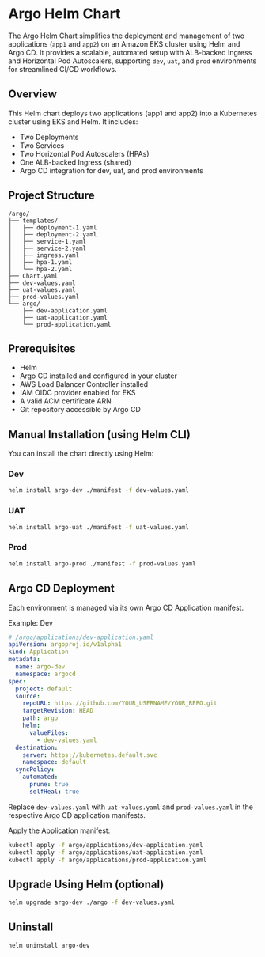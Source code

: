 # Argo Helm Chart

The Argo Helm Chart simplifies the deployment and management of two applications (`app1` and `app2`) on an Amazon EKS cluster using Helm and Argo CD. It provides a scalable, automated setup with ALB-backed Ingress and Horizontal Pod Autoscalers, supporting `dev`, `uat`, and `prod` environments for streamlined CI/CD workflows.

## Overview

This Helm chart deploys two applications (app1 and app2) into a Kubernetes cluster using EKS and Helm. It includes:

- Two Deployments
- Two Services
- Two Horizontal Pod Autoscalers (HPAs)
- One ALB-backed Ingress (shared)
- Argo CD integration for dev, uat, and prod environments

## Project Structure

```
/argo/
├── templates/
│   ├── deployment-1.yaml
│   ├── deployment-2.yaml
│   ├── service-1.yaml
│   ├── service-2.yaml
│   ├── ingress.yaml
│   ├── hpa-1.yaml
│   └── hpa-2.yaml
├── Chart.yaml
├── dev-values.yaml
├── uat-values.yaml
├── prod-values.yaml
└── argo/
    ├── dev-application.yaml
    ├── uat-application.yaml
    └── prod-application.yaml
```

## Prerequisites

- Helm
- Argo CD installed and configured in your cluster
- AWS Load Balancer Controller installed
- IAM OIDC provider enabled for EKS
- A valid ACM certificate ARN
- Git repository accessible by Argo CD

## Manual Installation (using Helm CLI)

You can install the chart directly using Helm:

### Dev
```bash
helm install argo-dev ./manifest -f dev-values.yaml
```

### UAT
```bash
helm install argo-uat ./manifest -f uat-values.yaml
```

### Prod
```bash
helm install argo-prod ./manifest -f prod-values.yaml
```

## Argo CD Deployment

Each environment is managed via its own Argo CD Application manifest.

Example: Dev

```yaml
# /argo/applications/dev-application.yaml
apiVersion: argoproj.io/v1alpha1
kind: Application
metadata:
  name: argo-dev
  namespace: argocd
spec:
  project: default
  source:
    repoURL: https://github.com/YOUR_USERNAME/YOUR_REPO.git
    targetRevision: HEAD
    path: argo
    helm:
      valueFiles:
        - dev-values.yaml
  destination:
    server: https://kubernetes.default.svc
    namespace: default
  syncPolicy:
    automated:
      prune: true
      selfHeal: true
```

Replace `dev-values.yaml` with `uat-values.yaml` and `prod-values.yaml` in the respective Argo CD application manifests.

Apply the Application manifest:
```bash
kubectl apply -f argo/applications/dev-application.yaml
kubectl apply -f argo/applications/uat-application.yaml
kubectl apply -f argo/applications/prod-application.yaml
```

## Upgrade Using Helm (optional)

```bash
helm upgrade argo-dev ./argo -f dev-values.yaml
```

## Uninstall

```bash
helm uninstall argo-dev
```